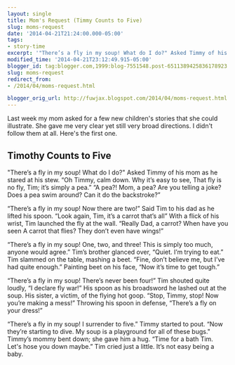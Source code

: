 ```yaml
---
layout: single
title: Mom's Request (Timmy Counts to Five)
slug: moms-request
date: '2014-04-21T21:24:00.000-05:00'
tags: 
- story-time
excerpt: '"There’s a fly in my soup! What do I do?" Asked Timmy of his mom as he stared at his stew.'
modified_time: '2014-04-21T23:12:49.915-05:00'
blogger_id: tag:blogger.com,1999:blog-7551548.post-6511389425836178923
slug: moms-request
redirect_from: 
- /2014/04/moms-request.html

blogger_orig_url: http://fuwjax.blogspot.com/2014/04/moms-request.html
---
```


Last week my mom asked for a few new children's stories that she could illustrate. She gave me very clear yet still very broad directions. I didn't follow them at all. Here's the first one.

## Timothy Counts to Five

"There’s a fly in my soup! What do I do?"
Asked Timmy of his mom as he stared at his stew.
“Oh Timmy, calm down. Why it’s easy to see,
That fly is no fly, Tim; it’s simply a pea.”
“A pea?! Mom, a pea? Are you telling a joke?
Does a pea swim around? Can it do the backstroke?”

“There’s a fly in my soup! Now there are two!”
Said Tim to his dad as he lifted his spoon.
“Look again, Tim, it’s a carrot that’s all”
With a flick of his wrist, Tim launched the fly at the wall.
“Really Dad, a carrot? When have you seen
A carrot that flies? They don’t even have wings!”

“There’s a fly in my soup! One, two, and three!
This is simply too much, anyone would agree.”
Tim’s brother glanced over, “Quiet. I’m trying to eat.”
Tim slammed on the table, mashing a beet.
“Fine, don’t believe me, but I’ve had quite enough.”
Painting beet on his face, “Now it’s time to get tough.”

“There’s a fly in my soup! There’s never been four!”
Tim shouted quite loudly, “I declare fly war!”
His spoon as his broadsword he lashed out at the soup.
His sister, a victim, of the flying hot goop.
“Stop, Timmy, stop! Now you’re making a mess!”
Throwing his spoon in defense, “There’s a fly on your dress!”

“There’s a fly in my soup! I surrender to five.”
Timmy started to pout. “Now they’re starting to dive.
My soup is a playground for all of these bugs."
Timmy’s mommy bent down; she gave him a hug.
“Time for a bath Tim. Let's hose you down maybe.”
Tim cried just a little. It’s not easy being a baby.